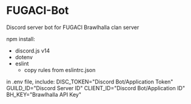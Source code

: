 # FUGACI-Bot
Discord server bot for FUGACI Brawlhalla clan server

npm install:
- discord.js v14
- dotenv
- eslint
    - copy rules from eslintrc.json

in .env file, include:
DISC_TOKEN="Discord Bot/Application Token"
GUILD_ID="Discord Server ID"
CLIENT_ID="Discord Bot/Application ID"
BH_KEY="Brawlhalla API Key"

